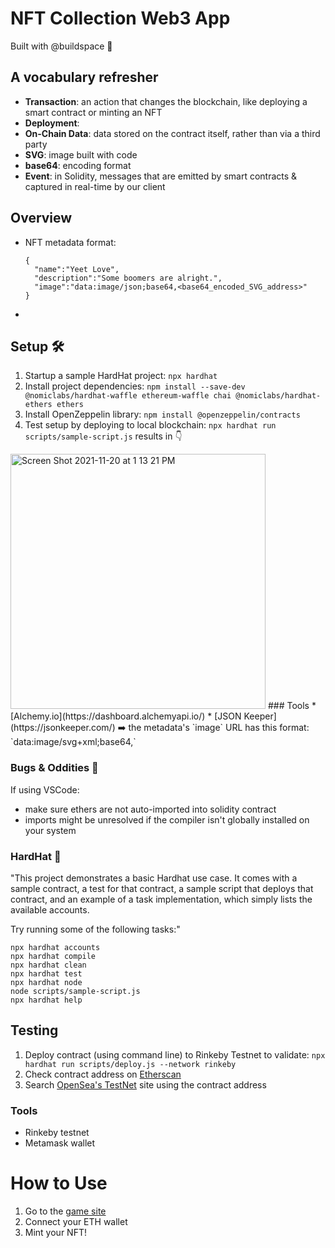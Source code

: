 # NFT Collection Web3 App

Built with @buildspace 🦄

## A vocabulary refresher
* **Transaction**: an action that changes the blockchain, like deploying a smart contract or minting an NFT
* **Deployment**:
* **On-Chain Data**: data stored on the contract itself, rather than via a third party
* **SVG**: image built with code
* **base64**: encoding format 
* **Event**: in Solidity, messages that are emitted by smart contracts & captured in real-time by our client

## Overview
* NFT metadata format:
  ```
  {
    "name":"Yeet Love",
    "description":"Some boomers are alright.",
    "image":"data:image/json;base64,<base64_encoded_SVG_address>"
  }
  ```
* 

## Setup 🛠️
1. Startup a sample HardHat project: `npx hardhat` 
2. Install project dependencies: `npm install --save-dev @nomiclabs/hardhat-waffle ethereum-waffle chai @nomiclabs/hardhat-ethers ethers`
3. Install OpenZeppelin library: `npm install @openzeppelin/contracts`
4. Test setup by deploying to local blockchain: `npx hardhat run scripts/sample-script.js` results in 👇

<img width="408" alt="Screen Shot 2021-11-20 at 1 13 21 PM" src="https://user-images.githubusercontent.com/65197541/142738337-d1d5b93a-cd19-40e1-a72f-db82e2b975e6.png">
### Tools
* [Alchemy.io](https://dashboard.alchemyapi.io/)
* [JSON Keeper](https://jsonkeeper.com/) ➡️ the metadata's `image` URL has this format: `data:image/svg+xml;base64,<base64_encoded_SVG>`

### Bugs & Oddities 🐛
If using VSCode: 
* make sure ethers are not auto-imported into solidity contract
* imports might be unresolved if the compiler isn't globally installed on your system

### HardHat 🎩

"This project demonstrates a basic Hardhat use case. It comes with a sample contract, a test for that contract, a sample script that deploys that contract, and an example of a task implementation, which simply lists the available accounts.

Try running some of the following tasks:"

```shell
npx hardhat accounts
npx hardhat compile
npx hardhat clean
npx hardhat test
npx hardhat node
node scripts/sample-script.js
npx hardhat help
```

## Testing
1. Deploy contract (using command line) to Rinkeby Testnet to validate: `npx hardhat run scripts/deploy.js --network rinkeby`
2. Check contract address on [Etherscan](https://rinkeby.etherscan.io/) 
3. Search [OpenSea's TestNet](https://testnets.opensea.io/) site using the contract address 


### Tools
* Rinkeby testnet
* Metamask wallet

# How to Use
1. Go to the [game site](https://nft-collector.malloryculbert.repl.co/)
2. Connect your ETH wallet
3. Mint your NFT!


